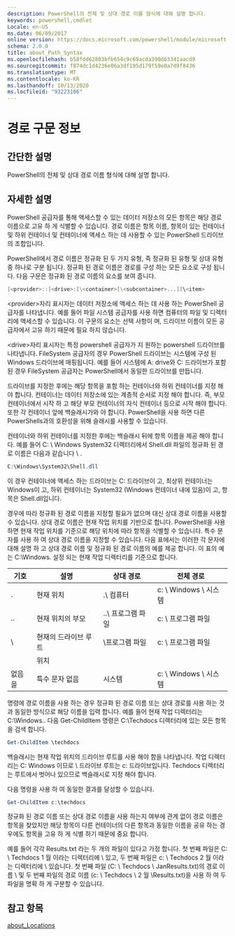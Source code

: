 ```yaml
---
description: PowerShell의 전체 및 상대 경로 이름 형식에 대해 설명 합니다.
keywords: powershell,cmdlet
Locale: en-US
ms.date: 06/09/2017
online version: https://docs.microsoft.com/powershell/module/microsoft.powershell.core/about/about_path_syntax?view=powershell-7&WT.mc_id=ps-gethelp
schema: 2.0.0
title: about_Path_Syntax
ms.openlocfilehash: b58fdd62803bfb654c9c69acda390d63341aacd9
ms.sourcegitcommit: f874dc1d4236e06a3df195d179f59e0a7d9f8436
ms.translationtype: MT
ms.contentlocale: ko-KR
ms.lasthandoff: 10/13/2020
ms.locfileid: "93223106"
---
```

# <a name="about-path-syntax"></a>경로 구문 정보

## <a name="short-description"></a>간단한 설명
PowerShell의 전체 및 상대 경로 이름 형식에 대해 설명 합니다.

## <a name="long-description"></a>자세한 설명

PowerShell 공급자를 통해 액세스할 수 있는 데이터 저장소의 모든 항목은 해당 경로 이름으로 고유 하 게 식별할 수 있습니다. 경로 이름은 항목 이름, 항목이 있는 컨테이너 및 하위 컨테이너 및 컨테이너에 액세스 하는 데 사용할 수 있는 PowerShell 드라이브의 조합입니다.

PowerShell에서 경로 이름은 정규화 된 두 가지 유형, 즉 정규화 된 유형 및 상대 유형 중 하나로 구분 됩니다. 정규화 된 경로 이름은 경로를 구성 하는 모든 요소로 구성 됩니다. 다음 구문은 정규화 된 경로 이름의 요소를 보여 줍니다.

```powershell
[<provider>::]<drive>:[\<container>[\<subcontainer>...]]\<item>
```

\<provider\>자리 표시자는 데이터 저장소에 액세스 하는 데 사용 하는 PowerShell 공급자를 나타냅니다. 예를 들어 파일 시스템 공급자를 사용 하면 컴퓨터의 파일 및 디렉터리에 액세스할 수 있습니다. 이 구문의 요소는 선택 사항이 며, 드라이브 이름이 모든 공급자에서 고유 하기 때문에 필요 하지 않습니다.

\<drive\>자리 표시자는 특정 powershell 공급자가 지 원하는 powershell 드라이브를 나타냅니다. FileSystem 공급자의 경우 PowerShell 드라이브는 시스템에 구성 된 Windows 드라이브에 매핑됩니다. 예를 들어 시스템에 A: drive와 C: 드라이브가 포함 된 경우 FileSystem 공급자는 PowerShell에서 동일한 드라이브를 만듭니다.

드라이브를 지정한 후에는 해당 항목을 포함 하는 컨테이너와 하위 컨테이너를 지정 해야 합니다. 컨테이너는 데이터 저장소에 있는 계층적 순서로 지정 해야 합니다. 즉, 부모 컨테이너에서 시작 하 고 해당 부모 컨테이너의 자식 컨테이너 등으로 시작 해야 합니다. 또한 각 컨테이너 앞에 백슬래시가와 야 합니다. PowerShell을 사용 하면 다른 PowerShells과의 호환성을 위해 슬래시를 사용할 수 있습니다.

컨테이너와 하위 컨테이너를 지정한 후에는 백슬래시 뒤에 항목 이름을 제공 해야 합니다. 예를 들어 C: \\ Windows System32 디렉터리에서 Shell.dll 파일의 정규화 된 경로 이름은 다음과 같습니다 \\ .

```powershell
C:\Windows\System32\Shell.dll
```

이 경우 컨테이너에 액세스 하는 드라이브는 C: 드라이브이 고, 최상위 컨테이너는 Windows이 고, 하위 컨테이너는 System32 (Windows 컨테이너 내에 있음)이 고, 항목은 Shell.dll입니다.

경우에 따라 정규화 된 경로 이름을 지정할 필요가 없으며 대신 상대 경로 이름을 사용할 수 있습니다. 상대 경로 이름은 현재 작업 위치를 기반으로 합니다. PowerShell을 사용 하면 현재 작업 위치를 기준으로 해당 위치에 따라 항목을 식별할 수 있습니다. 특수 문자를 사용 하 여 상대 경로 이름을 지정할 수 있습니다. 다음 표에서는 이러한 각 문자에 대해 설명 하 고 상대 경로 이름 및 정규화 된 경로 이름의 예를 제공 합니다. 이 표의 예는 C:\Windows. 설정 되는 현재 작업 디렉터리를 기준으로 합니다.

|기호|설명               |상대 경로    |전체 경로          |
|------|--------------------------|-----------------|-------------------|
|.     |현재 위치          |.\\ 컴퓨터        |c: \\ Windows \\ 시스템|
|..    |현재 위치의 부모|..\\ 프로그램 파일|c: \\ 프로그램 파일  |
|\     |현재의 드라이브 루트     |\\프로그램 파일  |c: \\ 프로그램 파일  |
|      |위치                  |                 |                   |
|없음을|특수 문자 없음     |시스템           |c: \\ Windows \\ 시스템|

명령에 경로 이름을 사용 하는 경우 정규화 된 경로 이름 또는 상대 경로를 사용 하는 것과 동일한 방식으로 해당 이름을 입력 합니다. 예를 들어 현재 작업 디렉터리는 C:\Windows.. 다음 Get-ChildItem 명령은 C:\Techdocs 디렉터리에 있는 모든 항목을 검색 합니다.

```powershell
Get-ChildItem \techdocs
```

백슬래시는 현재 작업 위치의 드라이브 루트를 사용 해야 함을 나타냅니다. 작업 디렉터리는 C: Windows 이므로 \\ 드라이브 루트는 c: 드라이브입니다. Techdocs 디렉터리는 루트에서 벗어나 있으므로 백슬래시로 지정 해야 합니다.

다음 명령을 사용 하 여 동일한 결과를 달성할 수 있습니다.

```powershell
Get-ChildItem c:\techdocs
```

정규화 된 경로 이름 또는 상대 경로 이름을 사용 하는지 여부에 관계 없이 경로 이름은 항목을 찾았지만 해당 항목이 다른 컨테이너의 다른 항목과 동일한 이름을 공유 하는 경우에도 항목을 고유 하 게 식별 하기 때문에 중요 합니다.

예를 들어 각각 Results.txt 라는 두 개의 파일이 있다고 가정 합니다.
첫 번째 파일은 C: \\ Techdocs 1 월 이라는 디렉터리에 \\ 있고, 두 번째 파일은 c: \\ Techdocs 2 월 이라는 디렉터리에 \\ 있습니다. 첫 번째 파일 (C: \\ Techdocs \\ JanResults.txt)의 경로 이름 \\ 및 두 번째 파일의 경로 이름 (c: \\ Techdocs \\ 2 월 \\Results.txt)을 사용 하 여 두 파일을 명확 하 게 구분할 수 있습니다.

## <a name="see-also"></a>참고 항목

[about_Locations](about_Locations.md)
